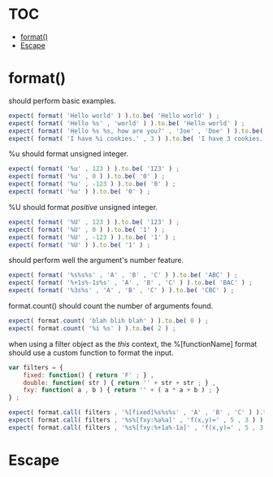 # TOC
   - [format()](#format)
   - [Escape](#escape)
<a name=""></a>
 
<a name="format"></a>
# format()
should perform basic examples.

```js
expect( format( 'Hello world' ) ).to.be( 'Hello world' ) ;
expect( format( 'Hello %s' , 'world' ) ).to.be( 'Hello world' ) ;
expect( format( 'Hello %s %s, how are you?' , 'Joe' , 'Doe' ) ).to.be( 'Hello Joe Doe, how are you?' ) ;
expect( format( 'I have %i cookies.' , 3 ) ).to.be( 'I have 3 cookies.' ) ;
```

%u should format unsigned integer.

```js
expect( format( '%u' , 123 ) ).to.be( '123' ) ;
expect( format( '%u' , 0 ) ).to.be( '0' ) ;
expect( format( '%u' , -123 ) ).to.be( '0' ) ;
expect( format( '%u' ) ).to.be( '0' ) ;
```

%U should format *positive* unsigned integer.

```js
expect( format( '%U' , 123 ) ).to.be( '123' ) ;
expect( format( '%U' , 0 ) ).to.be( '1' ) ;
expect( format( '%U' , -123 ) ).to.be( '1' ) ;
expect( format( '%U' ) ).to.be( '1' ) ;
```

should perform well the argument's number feature.

```js
expect( format( '%s%s%s' , 'A' , 'B' , 'C' ) ).to.be( 'ABC' ) ;
expect( format( '%+1s%-1s%s' , 'A' , 'B' , 'C' ) ).to.be( 'BAC' ) ;
expect( format( '%3s%s' , 'A' , 'B' , 'C' ) ).to.be( 'CBC' ) ;
```

format.count() should count the number of arguments found.

```js
expect( format.count( 'blah blih blah' ) ).to.be( 0 ) ;
expect( format.count( '%i %s' ) ).to.be( 2 ) ;
```

when using a filter object as the *this* context, the %[functionName] format should use a custom function to format the input.

```js
var filters = {
	fixed: function() { return 'F' ; } ,
	double: function( str ) { return '' + str + str ; } ,
	fxy: function( a , b ) { return '' + ( a * a + b ) ; }
} ;

expect( format.call( filters , '%[fixed]%s%s%s' , 'A' , 'B' , 'C' ) ).to.be( 'FABC' ) ;
expect( format.call( filters , '%s%[fxy:%a%a]' , 'f(x,y)=' , 5 , 3 ) ).to.be( 'f(x,y)=28' ) ;
expect( format.call( filters , '%s%[fxy:%+1a%-1a]' , 'f(x,y)=' , 5 , 3 ) ).to.be( 'f(x,y)=14' ) ;
```

<a name="escape"></a>
# Escape
